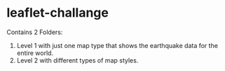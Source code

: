# leaflet-challange

Contains 2 Folders:
1. Level 1 with just one map type that shows the earthquake data for the entire world.
2. Level 2 with different types of map styles.
